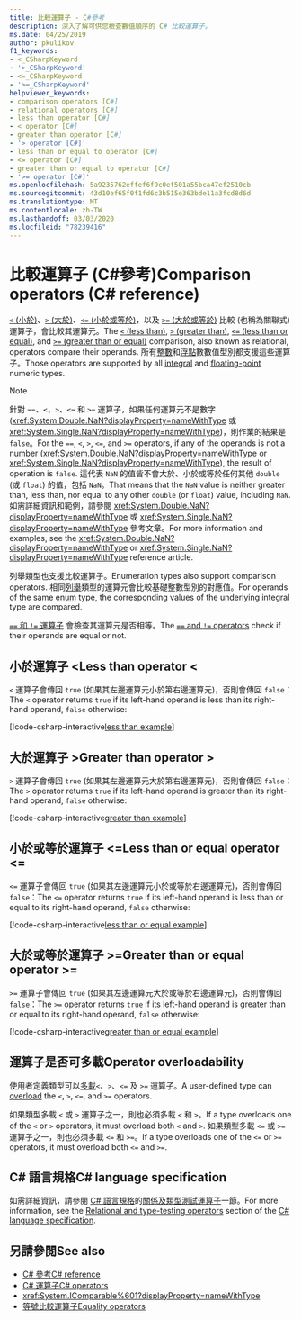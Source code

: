 ```yaml
---
title: 比較運算子 - C#參考
description: 深入了解可供您檢查數值順序的 C# 比較運算子。
ms.date: 04/25/2019
author: pkulikov
f1_keywords:
- <_CSharpKeyword
- '>_CSharpKeyword'
- <=_CSharpKeyword
- '>=_CSharpKeyword'
helpviewer_keywords:
- comparison operators [C#]
- relational operators [C#]
- less than operator [C#]
- < operator [C#]
- greater than operator [C#]
- '> operator [C#]'
- less than or equal to operator [C#]
- <= operator [C#]
- greater than or equal to operator [C#]
- '>= operator [C#]'
ms.openlocfilehash: 5a9235762effef6f9c0ef501a55bca47ef2510cb
ms.sourcegitcommit: 43d10ef65f0f1fd6c3b515e363bde11a3fcd8d6d
ms.translationtype: MT
ms.contentlocale: zh-TW
ms.lasthandoff: 03/03/2020
ms.locfileid: "78239416"
---
```

# <a name="comparison-operators-c-reference"></a><span data-ttu-id="ed319-103">比較運算子 (C#參考)</span><span class="sxs-lookup"><span data-stu-id="ed319-103">Comparison operators (C# reference)</span></span>

<span data-ttu-id="ed319-104">[`<` (小於)](#less-than-operator-)、[`>` (大於)](#greater-than-operator-)、[`<=` (小於或等於)](#less-than-or-equal-operator-)，以及 [`>=` (大於或等於)](#greater-than-or-equal-operator-) 比較 (也稱為關聯式) 運算子，會比較其運算元。</span><span class="sxs-lookup"><span data-stu-id="ed319-104">The [`<` (less than)](#less-than-operator-), [`>` (greater than)](#greater-than-operator-), [`<=` (less than or equal)](#less-than-or-equal-operator-), and [`>=` (greater than or equal)](#greater-than-or-equal-operator-) comparison, also known as relational, operators compare their operands.</span></span> <span data-ttu-id="ed319-105">所有[整數](../builtin-types/integral-numeric-types.md)和[浮點](../builtin-types/floating-point-numeric-types.md)數數值型別都支援這些運算子。</span><span class="sxs-lookup"><span data-stu-id="ed319-105">Those operators are supported by all [integral](../builtin-types/integral-numeric-types.md) and [floating-point](../builtin-types/floating-point-numeric-types.md) numeric types.</span></span>

> [!NOTE]
> <span data-ttu-id="ed319-106">針對 `==`、`<`、`>`、`<=` 和 `>=` 運算子，如果任何運算元不是數字 (<xref:System.Double.NaN?displayProperty=nameWithType> 或 <xref:System.Single.NaN?displayProperty=nameWithType>)，則作業的結果是 `false`。</span><span class="sxs-lookup"><span data-stu-id="ed319-106">For the `==`, `<`, `>`, `<=`, and `>=` operators, if any of the operands is not a number (<xref:System.Double.NaN?displayProperty=nameWithType> or <xref:System.Single.NaN?displayProperty=nameWithType>), the result of operation is `false`.</span></span> <span data-ttu-id="ed319-107">這代表 `NaN` 的值皆不會大於、小於或等於任何其他 `double` (或 `float`) 的值，包括 `NaN`。</span><span class="sxs-lookup"><span data-stu-id="ed319-107">That means that the `NaN` value is neither greater than, less than, nor equal to any other `double` (or `float`) value, including `NaN`.</span></span> <span data-ttu-id="ed319-108">如需詳細資訊和範例，請參閱 <xref:System.Double.NaN?displayProperty=nameWithType> 或 <xref:System.Single.NaN?displayProperty=nameWithType> 參考文章。</span><span class="sxs-lookup"><span data-stu-id="ed319-108">For more information and examples, see the <xref:System.Double.NaN?displayProperty=nameWithType> or <xref:System.Single.NaN?displayProperty=nameWithType> reference article.</span></span>

<span data-ttu-id="ed319-109">列舉類型也支援比較運算子。</span><span class="sxs-lookup"><span data-stu-id="ed319-109">Enumeration types also support comparison operators.</span></span> <span data-ttu-id="ed319-110">相同[列舉](../builtin-types/enum.md)類型的運算元會比較基礎整數型別的對應值。</span><span class="sxs-lookup"><span data-stu-id="ed319-110">For operands of the same [enum](../builtin-types/enum.md) type, the corresponding values of the underlying integral type are compared.</span></span>

<span data-ttu-id="ed319-111">[`==` 和 `!=` 運算子](equality-operators.md) 會檢查其運算元是否相等。</span><span class="sxs-lookup"><span data-stu-id="ed319-111">The [`==` and `!=` operators](equality-operators.md) check if their operands are equal or not.</span></span>

## <a name="less-than-operator-"></a><span data-ttu-id="ed319-112">小於運算子 \<</span><span class="sxs-lookup"><span data-stu-id="ed319-112">Less than operator \<</span></span>

<span data-ttu-id="ed319-113">`<` 運算子會傳回 `true` (如果其左邊運算元小於第右邊運算元)，否則會傳回 `false`：</span><span class="sxs-lookup"><span data-stu-id="ed319-113">The `<` operator returns `true` if its left-hand operand is less than its right-hand operand, `false` otherwise:</span></span>

[!code-csharp-interactive[less than example](~/samples/snippets/csharp/language-reference/operators/ComparisonOperators.cs#Less)]

## <a name="greater-than-operator-"></a><span data-ttu-id="ed319-114">大於運算子 ></span><span class="sxs-lookup"><span data-stu-id="ed319-114">Greater than operator ></span></span>

<span data-ttu-id="ed319-115">`>` 運算子會傳回 `true` (如果其左邊運算元大於第右邊運算元)，否則會傳回 `false`：</span><span class="sxs-lookup"><span data-stu-id="ed319-115">The `>` operator returns `true` if its left-hand operand is greater than its right-hand operand, `false` otherwise:</span></span>

[!code-csharp-interactive[greater than example](~/samples/snippets/csharp/language-reference/operators/ComparisonOperators.cs#Greater)]

## <a name="less-than-or-equal-operator-"></a><span data-ttu-id="ed319-116">小於或等於運算子 \<=</span><span class="sxs-lookup"><span data-stu-id="ed319-116">Less than or equal operator \<=</span></span>

<span data-ttu-id="ed319-117">`<=` 運算子會傳回 `true` (如果其左邊運算元小於或等於右邊運算元)，否則會傳回 `false`：</span><span class="sxs-lookup"><span data-stu-id="ed319-117">The `<=` operator returns `true` if its left-hand operand is less than or equal to its right-hand operand, `false` otherwise:</span></span>

[!code-csharp-interactive[less than or equal example](~/samples/snippets/csharp/language-reference/operators/ComparisonOperators.cs#LessOrEqual)]

## <a name="greater-than-or-equal-operator-"></a><span data-ttu-id="ed319-118">大於或等於運算子 >=</span><span class="sxs-lookup"><span data-stu-id="ed319-118">Greater than or equal operator >=</span></span>

<span data-ttu-id="ed319-119">`>=` 運算子會傳回 `true` (如果其左邊運算元大於或等於右邊運算元)，否則會傳回 `false`：</span><span class="sxs-lookup"><span data-stu-id="ed319-119">The `>=` operator returns `true` if its left-hand operand is greater than or equal to its right-hand operand, `false` otherwise:</span></span>

[!code-csharp-interactive[greater than or equal example](~/samples/snippets/csharp/language-reference/operators/ComparisonOperators.cs#GreaterOrEqual)]

## <a name="operator-overloadability"></a><span data-ttu-id="ed319-120">運算子是否可多載</span><span class="sxs-lookup"><span data-stu-id="ed319-120">Operator overloadability</span></span>

<span data-ttu-id="ed319-121">使用者定義類型可以[多載](operator-overloading.md)`<`、`>`、`<=` 及 `>=` 運算子。</span><span class="sxs-lookup"><span data-stu-id="ed319-121">A user-defined type can [overload](operator-overloading.md) the `<`, `>`, `<=`, and `>=` operators.</span></span>

<span data-ttu-id="ed319-122">如果類型多載 `<` 或 `>` 運算子之一，則也必須多載 `<` 和 `>`。</span><span class="sxs-lookup"><span data-stu-id="ed319-122">If a type overloads one of the `<` or `>` operators, it must overload both `<` and `>`.</span></span> <span data-ttu-id="ed319-123">如果類型多載 `<=` 或 `>=` 運算子之一，則也必須多載 `<=` 和 `>=`。</span><span class="sxs-lookup"><span data-stu-id="ed319-123">If a type overloads one of the `<=` or `>=` operators, it must overload both `<=` and `>=`.</span></span>

## <a name="c-language-specification"></a><span data-ttu-id="ed319-124">C# 語言規格</span><span class="sxs-lookup"><span data-stu-id="ed319-124">C# language specification</span></span>

<span data-ttu-id="ed319-125">如需詳細資訊，請參閱 [C# 語言規格](~/_csharplang/spec/expressions.md#relational-and-type-testing-operators)的[關係及類型測試運算子](~/_csharplang/spec/introduction.md)一節。</span><span class="sxs-lookup"><span data-stu-id="ed319-125">For more information, see the [Relational and type-testing operators](~/_csharplang/spec/expressions.md#relational-and-type-testing-operators) section of the [C# language specification](~/_csharplang/spec/introduction.md).</span></span>

## <a name="see-also"></a><span data-ttu-id="ed319-126">另請參閱</span><span class="sxs-lookup"><span data-stu-id="ed319-126">See also</span></span>

- [<span data-ttu-id="ed319-127">C# 參考</span><span class="sxs-lookup"><span data-stu-id="ed319-127">C# reference</span></span>](../index.md)
- [<span data-ttu-id="ed319-128">C# 運算子</span><span class="sxs-lookup"><span data-stu-id="ed319-128">C# operators</span></span>](index.md)
- <xref:System.IComparable%601?displayProperty=nameWithType>
- [<span data-ttu-id="ed319-129">等號比較運算子</span><span class="sxs-lookup"><span data-stu-id="ed319-129">Equality operators</span></span>](equality-operators.md)
